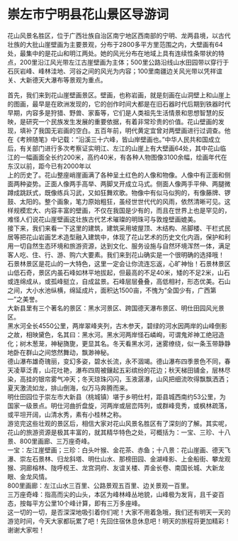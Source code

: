 # 崇左市宁明县花山景区导游词  
花山风景名胜区，位于广西壮族自治区南宁地区西南部的宁明、龙两县境，以古代壮族的大批山崖壁画为主要景观，分布于2800多平方里范围之内，大壁画有64处，最集中的是花山和明江两处。她的风光分布在地域上具有连续性条带状的特点，200里沿江风光带左江古崖壁画为主体；500里公路沿线山水田园带以穿行于石灰岩峰、峰林洼地、河谷之间的风光为内容；100里南疆边关风光带以凭祥谊关、大新德天大瀑布等景观为重点。  

首先，我们来到花山崖壁画景区。壁画，也称岩画，就是刻画在山洞壁上和山崖上的图画，最早是在欧洲发现的，它的创作时间大都是在旧石器时代后期到铁器时代早期，内容多是狩猎、野兽、家畜等，它们是人类祖先生活情景和思想智慧的反映，是研究一个民族发生发展的重要依据，有着非常珍贵的价值。花山壁画的发现，填补了我国无岩画的空白。五百年前，明代黄定宜曾对两壁画进行过调查。他在《考辨随笔》中记载：“沿溪三十六峰，皆山岸壁画也。”中华人民共和国成立后，有关部门进行多次考察证实明江、左江的山崖上有大壁画64处，其中花山临江的一幅画面全长约200米，高约40米，有各种人物图像3100余幅，绘画年代在东汉以前，距今已有2000年以  
上的历史了。花山整座峭崖画满了各种呈土红色的人像和物像。人像中有正面和侧面两种姿势。正面人像两手高举、两脚叉开成立马式。侧面人像两手平伸、两腿微蹲成跳跃式，既像练兵习武，又如狂舞欢歌。物像中有似马似狗的，有像藤牌、锣鼓、太阳的。整个画象，笔力原始粗狂，虽经世世代代的风雨，依然清晰可见。这样规模宏大、内容丰富的壁画，不仅在我国是少有的，而且在世界上也是罕见的，难怪人们说花山崖壁画这壮族古代艺术璀璨的明珠可与敦煌壁画媲美。  
接下来，我们来看一下这里的建筑，建筑采用坡屋顶、木结构、吊脚楼、干栏式民居等把花山岩画艺术造型融入建筑中，体现了花山艺术的历史文化内涵，保护和利用一切自然生态环境和旅游资源，达到文化、服务设施与自然环境浑然一体，满足客人吃、住、行、游、购六大要素。我们来到花山确实是一个很明确的选择哦！  
石景林景区是花山的一大特色，这里一定会让你流连忘返，心旷神怡！石景林景区山低石奇，景区内虽石峰如林平地拔起，但最高的不足40米，矮的不足2米，山石或连绵成从，或孤峰挺立，自成盆景。石峰层层叠叠，高低相衬，形态优美。石山之间，大小水池纵横，绵延成片，面积达1500亩，不愧为“全国少有，广西第一”之美誉。  
大新县里有三个著名的景区：黑水河景区、跨国德天瀑布景区、明仕田园风光景区。  
黑水河全长4550公里，两岸翠峰夹列，古木参天，碧绿的河水因两岸的山峰倒影之故，相映黛色，名其曰：黑水河。黑水河两岸怪石嶙峋，可谓鬼斧神工绝冠造化；树木葱茏，神秘旖旎，更显其名。冬天看黑水河，迷雾缭绕，似一条玉带静静地卧在群山之间悠然舞动，飘渺神秘。  
德山瀑布雄奇瑰丽，变幻多姿，碧水长流，永不涸竭。德山瀑布四季景色不同，春天凌草泛青，山花吐艳，瀑布四周被鑲起五彩缤纷的花边；秋天梯田铺金，层林尽染，高挂的银帘雾气冲天；冬天琼珠闪闪，玉液潺瀑，山风把细流吹得飘飘洒洒；夏天激流如龙，排山倒海，似万马奔腾而来。  
明仕田园位于崇左市大新县（桃城镇）堪于乡明仕村，距县城西南约53公里，为国家一级景点。明仕河曲折盘旋，河两岸或层峦阵列，或群峰竞秀，或枫林疏落，或平坦开阔，山清水秀，素有小桂林之称。  
游览完这些壮观的景区后，相信大家对花山风景名胜区有了深刻的了解。其实呢，花山的旅游资源是极其丰富的，就其精华特色之处，可概括为：一宝、三珍、十八景、800里画廊、三万座奇峰。  
一宝：左江崖壁画；三珍：白头叶猴、金花茶、赤鱼；十八景：花山崖画、德天飞瀑、崇左石景林、归龙斜塔、明仕山水、那榜田园、金湖峰影、上金船街、攀龙观猴、洞廊榕林、陇呼枧王、龙宫洞府、友谊关楼、弄金长卷、南国长城、大新龙眼、金龙风情。  
800里画廊：左江山水三百里、公路景观五百里、边关景观一百里。  
三万座奇峰：指高而尖的山头，本区为峰林峰丛地貌，山峰极为发肓，且千姿百态，按每平方公里10个峰计算，即有三万多座峰。  
这一切的一切，是否深深地吸引着你们呢！大家不用着急哦，我们还有明天一天的游览时间，今天大家都玩累了吧！先回住宿休息休息吧！明天的旅程将更加精彩！谢谢大家啦！  
